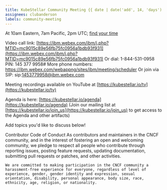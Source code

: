 ```yaml
---
title: KubeStellar Community Meeting {{ date | date('add', 14, 'days') | date('Do') }}
assignees: clubanderson
labels: community-meeting
---
```


At 10am Eastern, 7am Pacific, 2pm UTC; [find your time](https://www.timeanddate.com/worldclock/converter.html?iso=20210518T140000&p1=1440&p2=4826&p3=234&p4=195)

Video call link: [https://ibm.webex.com/ibm/j.php?MTID=mc9015c89e56fb75fc0956a1bdb93f931](https://ibm.webex.com/ibm/j.php?MTID=mc9015c89e56fb75fc0956a1bdb93f931)
Or dial: 1-844-531-0958 PIN: 145 377 9958#
More phone numbers: https://ibm.webex.com/webappng/sites/ibm/meeting/scheduler
Or join via SIP: sip:1453779958@ibm.webex.com

Meeting recordings available on YouTube at [https://kubestellar.io/tv](https://kubestellar.io/tv)

Agenda is here: [https://kubestellar.io/agenda](https://kubestellar.io/agenda)
(Join our mailing list at [https://kubestellar.io/join_us](https://kubestellar.io/join_us) to get access to the Agenda and other artifacts)

Add topics you'd like to discuss below!

Contributor Code of Conduct
    As contributors and maintainers in the CNCF community, and in the interest of fostering an open and welcoming community, we pledge to respect all people who contribute through reporting issues, posting feature requests, updating documentation, submitting pull requests or patches, and other activities.

    We are committed to making participation in the CNCF community a harassment-free experience for everyone, regardless of level of experience, gender, gender identity and expression, sexual orientation, disability, personal appearance, body size, race, ethnicity, age, religion, or nationality.

